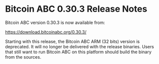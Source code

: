 # Bitcoin ABC 0.30.3 Release Notes

Bitcoin ABC version 0.30.3 is now available from:

  <https://download.bitcoinabc.org/0.30.3/>

Starting with this release, the Bitcoin ABC ARM (32 bits) version is deprecated.
It will no longer be delivered with the release binaries. Users that still want
to run Bitcoin ABC on this platform should build the binary from the sources.
